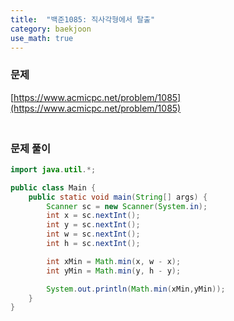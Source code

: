 ```yaml
---
title:  "백준1085: 직사각형에서 탈출"
category: baekjoon
use_math: true
---
```




### 문제

[https://www.acmicpc.net/problem/1085](https://www.acmicpc.net/problem/1085)

### <br>문제 풀이

```java
import java.util.*;

public class Main {
    public static void main(String[] args) {
        Scanner sc = new Scanner(System.in);
        int x = sc.nextInt();
        int y = sc.nextInt();
        int w = sc.nextInt();
        int h = sc.nextInt();

        int xMin = Math.min(x, w - x);
        int yMin = Math.min(y, h - y);

        System.out.println(Math.min(xMin,yMin));
    }
}
```

